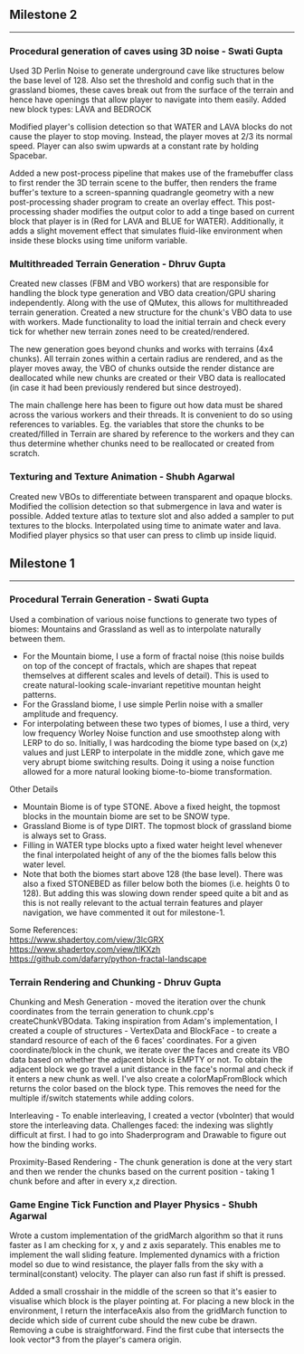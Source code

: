 ## Milestone 2
---

### Procedural generation of caves using 3D noise - Swati Gupta
Used 3D Perlin Noise to generate underground cave like structures below the base level of 128. Also set the threshold and config such that in the grassland biomes, these caves break out from the surface of the terrain and hence have openings that allow player to navigate into them easily. Added new block types: LAVA and BEDROCK

Modified player's collision detection so that WATER and LAVA blocks do not cause the player to stop moving. Instead, the player moves at 2/3 its normal speed. Player can also swim upwards at a constant rate by holding Spacebar. 

Added a new post-process pipeline that makes use of the framebuffer class to first render the 3D terrain scene to the buffer, then renders the frame buffer's texture to a screen-spanning quadrangle geometry with a new post-processing shader program to create an overlay effect.
This post-processing shader modifies the output color to add a tinge based on current block that player is in (Red for LAVA and BLUE for WATER). Additionally, it adds a slight movement effect that simulates fluid-like environment when inside these blocks using time uniform variable.

### Multithreaded Terrain Generation - Dhruv Gupta
Created new classes (FBM and VBO workers) that are responsible for handling the block type generation and VBO data creation/GPU sharing independently. Along with the use of QMutex, this allows for multithreaded terrain generation. Created a new structure for the chunk's VBO data to use with workers. Made functionality to load the initial terrain and check every tick for whether new terrain zones need to be created/rendered. 

The new generation goes beyond chunks and works with terrains (4x4 chunks). All terrain zones within a certain radius are rendered, and as the player moves away, the VBO of chunks outside the render distance are deallocated while new chunks are created or their VBO data is reallocated (in case it had been previously rendered but since destroyed).

The main challenge here has been to figure out how data must be shared across the various workers and their threads. It is convenient to do so using references to variables. Eg. the variables that store the chunks to be created/filled in Terrain are shared by reference to the workers and they can thus determine whether chunks need to be reallocated or created from scratch.

### Texturing and Texture Animation - Shubh Agarwal
Created new VBOs to differentiate between transparent and opaque blocks. Modified the collision detection so that submergence in lava and water is possible. Added texture atlas to texture slot and also added a sampler to put textures to the blocks. Interpolated using time to animate water and lava. Modified player physics so that user can press to climb up inside liquid.

## Milestone 1
---

### Procedural Terrain Generation - Swati Gupta
Used a combination of various noise functions to generate two types of biomes: Mountains and Grassland as well as to interpolate naturally between them.  
- For the Mountain biome, I use a form of fractal noise (this noise builds on top of the concept of fractals, which are shapes that 
repeat themselves at different scales and levels of detail). This is used to create natural-looking scale-invariant repetitive mountan height patterns.  
- For the Grassland biome, I use simple Perlin noise with a smaller amplitude and frequency.  
- For interpolating between these two types of biomes, I use a third, very low frequency Worley Noise function and 
use smoothstep along with LERP to do so. Initially, I was hardcoding the biome type based on (x,z) values and just LERP to interpolate in the middle zone, which gave me very abrupt biome switching results. Doing it using a noise function allowed for a more natural looking biome-to-biome transformation.  

Other Details  
- Mountain Biome is of type STONE. Above a fixed height, the topmost blocks in the mountain biome are set to be SNOW type.  
- Grassland Biome is of type DIRT. The topmost block of grassland biome is always set to Grass.  
- Filling in WATER type blocks upto a fixed water height level whenever the final interpolated height of any of the the biomes falls below this water level.  
- Note that both the biomes start above 128 (the base level). There was also a fixed STONEBED as filler below both the biomes (i.e. heights 0 to 128). But adding this was slowing down render speed quite a bit and as this is not really relevant to the actual terrain features and player navigation, we have commented it out for milestone-1.  

Some References:   
https://www.shadertoy.com/view/3lcGRX  
https://www.shadertoy.com/view/tlKXzh  
https://github.com/dafarry/python-fractal-landscape  

### Terrain Rendering and Chunking - Dhruv Gupta
Chunking and Mesh Generation - 
moved the iteration over the chunk coordinates from the terrain generation to chunk.cpp's createChunkVBOdata. Taking inspiration from Adam's implementation, I created a couple of structures - VertexData and BlockFace - to create a standard resource of each of the 6 faces' coordinates. For a given coordinate/block in the chunk, we iterate over the faces and create its VBO data based on whether the adjacent block is EMPTY or not. To obtain the adjacent block we go travel a unit distance in the face's normal and check if it enters a new chunk as well.
I've also create a colorMapFromBlock which returns the color based on the block type. This removes the need for the multiple if/switch statements while adding colors.

Interleaving - 
To enable interleaving, I created a vector (vboInter) that would store the interleaving data.
Challenges faced: the indexing was slightly difficult at first. I had to go into Shaderprogram and Drawable to figure out how the binding works.

Proximity-Based Rendering -
The chunk generation is done at the very start and then we render the chunks based on the current position - taking 1 chunk before and after in every x,z direction.


### Game Engine Tick Function and Player Physics - Shubh Agarwal

Wrote a custom implementation of the gridMarch algorithm so that it runs faster as I am checking for x, y and z axis separately. This enables me to implement the wall sliding feature. Implemented dynamics with a friction model so due to wind resistance, the player falls from the sky with a terminal(constant) velocity. The player can also run fast if shift is pressed. 

Added a small crosshair in the middle of the screen so that it's easier to visualise which block is the player pointing at. For placing a new block in the environment, I return the interfaceAxis also from the gridMarch function to decide which side of current cube should the new cube be drawn. Removing a cube is straightforward. Find the first cube that intersects the look vector*3 from the player's camera origin.  



